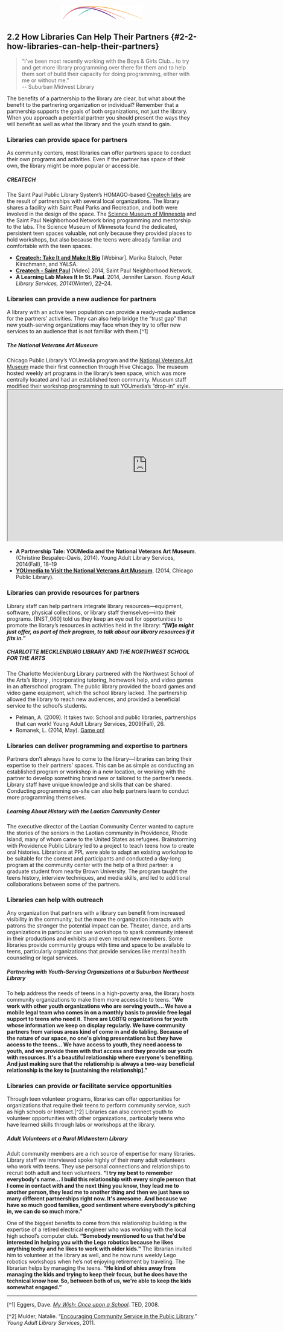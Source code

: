 <div style="text-align:center"><img src="/logo/Connectedlib-Logo-Graph.png"></div>


## 2.2 How Libraries Can Help Their Partners {#2-2-how-libraries-can-help-their-partners}

>“I've been most recently working with the Boys &amp; Girls Club... to try and get more library programming over there for them and to help them sort of build their capacity for doing programming, either with me or without me.” <br/>
-- Suburban Midwest Library

The benefits of a partnership to the library are clear, but what about the benefit to the partnering organization or individual? Remember that a partnership supports the goals of both organizations, not just the library. When you approach a potential partner you should present the ways they will benefit as well as what the library and the youth stand to gain.

### Libraries can provide space for partners

As community centers, most libraries can offer partners space to conduct their own programs and activities. Even if the partner has space of their own, the library might be more popular or accessible.

<div class="table-format case-study"><span class="title"><h5>CREATECH</h5></span>The Saint Paul Public Library System’s HOMAGO-based <a href="http://www.sppl.org/teens/createch">Createch labs</a> are the result of partnerships with several local organizations. The library shares a facility with Saint Paul Parks and Recreation, and both were involved in the design of the space. The <a href="https://www.smm.org">Science Museum of Minnesota</a> and the Saint Paul Neighborhood Network bring programming and mentorship to the labs. The Science Museum of Minnesota found the dedicated, persistent teen spaces valuable, not only because they provided places to hold workshops, but also because the teens were already familiar and comfortable with the teen spaces.<ul><li><b><a href="http://www.ala.org/yalsa/onlinelearning/webinar">Createch: Take It and Make It Big</a></b> [Webinar]. Marika Staloch, Peter Kirschmann, and YALSA.    </li><li><b><a href="https://www.spnn.org/video/createch-saint-paul">Createch - Saint Paul</a></b> [Video] 2014, Saint Paul Neighborhood Network. </li><li><b>A Learning Lab Makes It In St. Paul</b>. 2014, Jennifer Larson. <i>Young Adult Library Services, 2014</i>(Winter), 22–24.</li></ul></div>

### Libraries can provide a new audience for partners

A library with an active teen population can provide a ready-made audience for the partners’ activities. They can also help bridge the “trust gap” that new youth-serving organizations may face when they try to offer new services to an audience that is not familiar with them.[^1]

<div class="table-format case-study"><span class="title"><h5>The National Veterans Art Museum</h5></span>
Chicago Public Library’s YOUmedia program and the <a href="http://www.nvam.org">National Veterans Art Museum</a> made their first connection through Hive Chicago. The museum hosted weekly art programs in the library’s teen space, which was more centrally located and had an established teen community. Museum staff modified their workshop programming to suit YOUmedia’s “drop-in” style.
<iframe width="740" height="400" border="none" src="https://www.youtube.com/embed/CkqyRzRehbM"></iframe>
<ul><li><b>A Partnership Tale: YOUMedia and the National Veterans Art Museum</b>. (Christine Bespalec-Davis, 2014). Young Adult Library Services, 2014(Fall), 18–19</li><li><a href="https://www.chipublib.org/news/youmedia-to-visit-the-national-veterans-art-museum/"><b>YOUmedia to Visit the National Veterans Art Museum</b></a>. (2014, Chicago Public Library).</li></ul></div>

### Libraries can provide resources for partners

Library staff can help partners integrate library resources—equipment, software, physical collections, or library staff themselves—into their programs. [INST_060] told us they keep an eye out for opportunities to promote the library’s resources in activities held in the library: **_“[W]e might just offer, as part of their program, to talk about our library resources if it fits in.”_**

<div class="table-format case-study"><span class="title"><h5>CHARLOTTE MECKLENBURG LIBRARY AND THE NORTHWEST SCHOOL FOR THE ARTS</h5></span>

The Charlotte Mecklenburg Library partnered with the Northwest School of the Arts’s library , incorporating tutoring, homework help, and video games in an afterschool program. The public library provided the board games and video game equipment, which the school library lacked. The partnership allowed the library to reach new audiences, and provided a beneficial service to the school’s students. 
<ul><li>Pelman, A. (2009). It takes two: School and public libraries, partnerships that can work! Young Adult Library Services, 2009(Fall), 26.</li><li>Romanek, L. (2014, May). <a href="from http://www.lizromanek.com/game-on.html">Game on!</a> </li></ul></div>

### Libraries can deliver programming and expertise to partners

Partners don’t always have to come to the library—libraries can bring their expertise to their partners’ spaces. This can be as simple as conducting an established program or workshop in a new location, or working with the partner to develop something brand new or tailored to the partner’s needs. Library staff have unique knowledge and skills that can be shared. Conducting programming on-site can also help partners learn to conduct more programming themselves.

<div class="table-format case-study"><span class="title"><h5>Learning About History with the Laotian Community Center</h5></span> The executive director of the Laotian Community Center wanted to capture the stories of the seniors in the Laotian community in Providence, Rhode Island, many of whom came to the United States as refugees. Brainstorming with Providence Public Library led to a project to teach teens how to create oral histories. Librarians at PPL were able to adapt an existing workshop to be suitable for the context and participants and conducted a day-long program at the community center with the help of a third partner: a graduate student from nearby Brown University. The program taught the teens history, interview techniques, and media skills, and led to additional collaborations between some of the partners.</div>

### Libraries can help with outreach

Any organization that partners with a library can benefit from increased visibility in the community, but the more the organization interacts with patrons the stronger the potential impact can be. Theater, dance, and arts organizations in particular can use workshops to spark community interest in their productions and exhibits and even recruit new members. Some libraries provide community groups with time and space to be available to teens, particularly organizations that provide services like mental health counseling or legal services.

<div class="table-format case-study"><span class="title"><h5>Partnering with Youth-Serving Organizations at a Suburban Northeast Library</h5></span>
To help address the needs of teens in a high-poverty area, the library hosts community organizations to make them more accessible to teens. <b>“We work with other youth organizations who are serving youth… We have a mobile legal team who comes in on a monthly basis to provide free legal support to teens who need it. There are LGBTQ organizations for youth whose information we keep on display regularly. We have community partners from various areas kind of come in and do tabling. Because of the nature of our space, no one's giving presentations but they have access to the teens... We have access to youth, they need access to youth, and we provide them with that access and they provide our youth with resources. It's a beautiful relationship where everyone's benefiting. And just making sure that the relationship is always a two-way beneficial relationship is the key to [sustaining the relationship]."</b></div>

### Libraries can provide or facilitate service opportunities

Through teen volunteer programs, libraries can offer opportunities for organizations that require their teens to perform community service, such as high schools or Interact.[^2] Libraries can also connect youth to volunteer opportunities with other organizations, particularly teens who have learned skills through labs or workshops at the library.

<div class="table-format case-study"><span class="title"><h5>Adult Volunteers at a Rural Midwestern Library</h5></span>
Adult community members are a rich source of expertise for many libraries. Library staff we interviewed spoke highly of their many adult volunteers who work with teens. They use personal connections and relationships to recruit both adult and teen volunteers. <b>“I try my best to remember everybody's name… I build this relationship with every single person that I come in contact with and the next thing you know, they lead me to another person, they lead me to another thing and then we just have so many different partnerships right now. It's awesome. And because we have so much good families, good sentiment where everybody's pitching in, we can do so much more.”</b><p/><p/>One of the biggest benefits to come from this relationship building is the expertise of a retired electrical engineer who was working with the local high school’s computer club. <b>“Somebody mentioned to us that he'd be interested in helping you with the Lego robotics because he likes anything techy and he likes to work with older kids."</b> The librarian invited him to volunteer at the library as well, and he now runs weekly Lego robotics workshops when he’s not enjoying retirement by traveling. The librarian helps by managing the teens. <b>“He kind of shies away from managing the kids and trying to keep their focus, but he does have the technical know how. So, between both of us, we're able to keep the kids somewhat engaged.”</b></div>

<hr>

[^1] Eggers, Dave. _<a href="https://www.ted.com/talks/dave_eggers_makes_his_ted_prize_wish_once_upon_a_school">My Wish: Once upon a School</a>_. TED, 2008. 

[^2] Mulder, Natalie. “<a href="https://www.questia.com/library/journal/1G1-272078177/encouraging-community-service-in-the-public-library">Encouraging Community Service in the Public Library</a>.” _Young Adult Library Services_, 2011. 